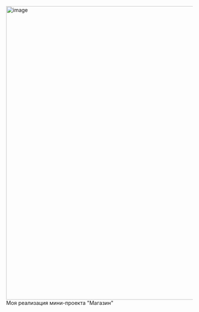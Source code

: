 <img width="949" height="792" alt="image" src="https://github.com/user-attachments/assets/ffe13c5e-a2ec-4d0d-8e14-c1264660d46d" />
Моя реализация мини-проекта "Магазин"
